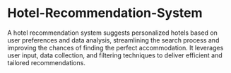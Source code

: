 # Hotel-Recommendation-System
A hotel recommendation system suggests personalized hotels based on user preferences and data analysis, streamlining the search process and improving the chances of finding the perfect accommodation. It leverages user input, data collection, and filtering techniques to deliver efficient and tailored recommendations.
